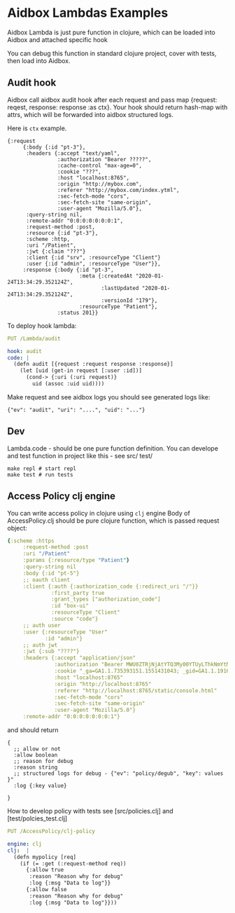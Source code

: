 # Aidbox Lambdas Examples

Aidbox Lambda is just pure function in clojure,
which can be loaded into Aidbox and attached specific hook

You can debug this function in standard clojure project, cover with tests, then load into Aidbox.

## Audit hook

Aidbox call aidbox audit hook after each request
and pass map {request: reqest, response: response :as ctx}.
Your hook should return hash-map with attrs, which will be 
forwarded into aidbox structured logs.

Here is `ctx` example.

```edn
{:request
     {:body {:id "pt-3"},
      :headers {:accept "text/yaml",
                :authorization "Bearer ?????",
                :cache-control "max-age=0",
                :cookie "???",
                :host "localhost:8765",
                :origin "http://mybox.com",
                :referer "http://mybox.com/index.ytml",
                :sec-fetch-mode "cors",
                :sec-fetch-site "same-origin",
                :user-agent "Mozilla/5.0"},
      :query-string nil,
      :remote-addr "0:0:0:0:0:0:0:1",
      :request-method :post,
      :resource {:id "pt-3"},
      :scheme :http,
      :uri "/Patient",
      :jwt {:claim "???"}
      :client {:id "srv", :resourceType "Client"}
      :user {:id "admin", :resourceType "User"}},
     :response {:body {:id "pt-3",
                       :meta {:createdAt "2020-01-24T13:34:29.352124Z",
                              :lastUpdated "2020-01-24T13:34:29.352124Z",
                              :versionId "179"},
                       :resourceType "Patient"},
                :status 201}}

```

To deploy hook lambda:


```yaml
PUT /Lambda/audit

hook: audit
code: | 
  (defn audit [{request :request response :response}]
    (let [uid (get-in request [:user :id])]
      (cond-> {:uri (:uri request)}
        uid (assoc :uid uid))))

```

Make request and see aidbox logs you should see generated logs like:

`{"ev": "audit", "uri": "....", "uid": "..."}`


## Dev

Lambda.code - should be one pure function definition.
You can develope and test function in project like this - see src/ test/


```
make repl # start repl
make test # run tests

```


## Access Policy clj engine

You can write access policy in clojure using `clj` engine
Body of AccessPolicy.clj should be pure clojure function,
which is passed request object:

```yaml
{:scheme :https
     :request-method :post
     :uri "/Patient"
     :params {:resource/type "Patient"}
     :query-string nil
     :body {:id "pt-5"}
     ;; oauth client
     :client {:auth {:authorization_code {:redirect_uri "/"}}
              :first_party true
              :grant_types ["authorization_code"]
              :id "box-ui"
              :resourceType "Client"
              :source "code"}
     ;; auth user
     :user {:resourceType "User"
            :id "admin"}
     ;; auth jwt
     :jwt {:sub "????"}
     :headers {:accept "application/json"
               :authorization "Bearer MWU0ZTRjNjAtYTQ3My00YTUyLThkNmYtNDg5OGMxYTVhMmQ0"
               :cookie "_ga=GA1.1.735393151.1551431043; _gid=GA1.1.1916383737.1580135484"
               :host "localhost:8765"
               :origin "http://localhost:8765"
               :referer "http://localhost:8765/static/console.html"
               :sec-fetch-mode "cors"
               :sec-fetch-site "same-origin"
               :user-agent "Mozilla/5.0"}
     :remote-addr "0:0:0:0:0:0:0:1"}

```

and should return 
```
{
  ;; allow or not
  :allow boolean
  ;; reason for debug
  :reason string
  ;; structured logs for debug - {"ev": "policy/degub", "key": values }"
  :log {:key value}
  
}
```

How to develop policy with tests see [src/policies.clj] and [test/polcies_test.clj]

```yaml
PUT /AccessPolicy/clj-policy

engine: clj
clj:  |
  (defn mypolicy [req]
    (if (= :get (:request-method req))
      {:allow true
       :reason "Reason why for debug"
       :log {:msg "Data to log"}}
      {:allow false
       :reason "Reason why for debug"
       :log {:msg "Data to log"}}))

```
